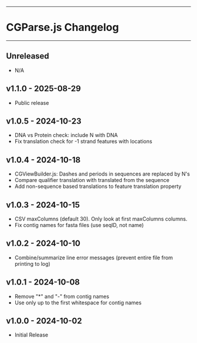 --------------------------------------------------------------------------------
# CGParse.js Changelog
--------------------------------------------------------------------------------

## Unreleased
- N/A

## v1.1.0 - 2025-08-29
- Public release

## v1.0.5 - 2024-10-23
- DNA vs Protein check: include N with DNA
- Fix translation check for -1 strand features with locations

## v1.0.4 - 2024-10-18
- CGViewBuilder.js: Dashes and periods in sequences are replaced by N's
- Compare qualifier translation with translated from the sequence
- Add non-sequence based translations to feature translation property

## v1.0.3 - 2024-10-15
- CSV maxColumns (default 30). Only look at first maxColumns columns. 
- Fix contig names for fasta files (use seqID, not name)

## v1.0.2 - 2024-10-10
- Combine/summarize  line error messages (prevent entire file from printing to log)

## v1.0.1 - 2024-10-08
- Remove "*" and "-" from contig names
- Use only up to the first whitespace for contig names

## v1.0.0 - 2024-10-02
- Initial Release
